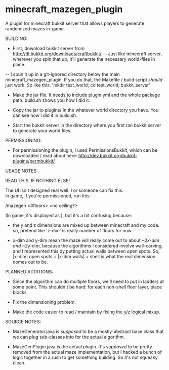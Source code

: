minecraft_mazegen_plugin
========================

A plugin for minecraft bukkit server that allows players to generate
randomized mazes in-game.

BUILDING:

- First, download bukkit server from http://dl.bukkit.org/downloads/craftbukkit/
-- Just like minecraft server, wherever you spin that up, it'll generate
   the necessary world-files in place.

-- I spun it up in a git-ignored directory below the main
   minecraft_mazegen_plugin.  If you do that, the Makefile / build script
   *should* just work.  So like this: 'mkdir test_world; cd test_world; bukkit_server'

- Make the jar file.  It needs to include plugin.yml and the whole package
  path.  build.sh shows you how I did it.

- Copy the jar to plugins/ in the whatever world directory you have.  You
  can see how I did it in build.sh.

- Start the bukkit server in the directory where you first ran bukkit
  server to generate your world files.


PERMISSIONING:

- For permissioning the plugin, I used PermissionsBukkit, which can be
  downloaded / read about here:
  http://dev.bukkit.org/bukkit-plugins/permbukkit/


USAGE NOTES:

READ THIS, IF NOTHING ELSE!

The UI isn't designed real well.  I or someone can fix this.  
In game, if you're permissioned, run this:

/mazegen <width> <length> <#floors> <x-start> <y-start> <z-start> <no ceiling?>



(In game, it's displayed as <x-dim> <y-dim> <z-dim> <x-start> <y-start>
<z-start> <no ceiling>), but it's a bit confusing because:

- the y and z dimensions are mixed up between minecraft and my code.  so,
  pretend like 'z-dim' is really number of floors for now.

- x-dim and y-dim mean the maze will really come out to about ~2*x-dim and
  ~2*y-dim, because the algorithms I considered involve wall-carving, and
  I represented this by putting actual walls between open spots.  So,
  |x-dim| open spots + |x-dim walls| + shell is what the real dimension
  comes out to be.

PLANNED ADDITIONS:

- Since the algorithm can do multiple floors, we'll need to put in ladders
  at some point.  This shouldn't be hard: for each non-shell floor layer,
  place blocks

- Fix the dimensioning problem.

- Make the code easier to read / maintain by fixing the y/z logical mixup.



SOURCE NOTES:

- MazeGenerator.java is *supposed* to be a mostly-abstract base class that
  we can plug sub-classes into for the actual algorithm.

- MazeGenPlugin.java is the actual plugin.  It's *supposed* to be pretty
  removed from the actual maze implementation, but I hacked a bunch of
  logic together in a rush to get something building.  So it's not squeaky
  clean.